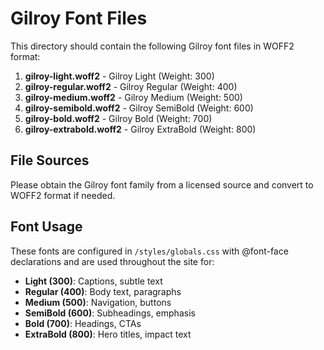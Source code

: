 # Gilroy Font Files

This directory should contain the following Gilroy font files in WOFF2 format:

1. **gilroy-light.woff2** - Gilroy Light (Weight: 300)
2. **gilroy-regular.woff2** - Gilroy Regular (Weight: 400)
3. **gilroy-medium.woff2** - Gilroy Medium (Weight: 500)
4. **gilroy-semibold.woff2** - Gilroy SemiBold (Weight: 600)
5. **gilroy-bold.woff2** - Gilroy Bold (Weight: 700)
6. **gilroy-extrabold.woff2** - Gilroy ExtraBold (Weight: 800)

## File Sources

Please obtain the Gilroy font family from a licensed source and convert to WOFF2 format if needed.

## Font Usage

These fonts are configured in `/styles/globals.css` with @font-face declarations and are used throughout the site for:

- **Light (300)**: Captions, subtle text
- **Regular (400)**: Body text, paragraphs
- **Medium (500)**: Navigation, buttons
- **SemiBold (600)**: Subheadings, emphasis
- **Bold (700)**: Headings, CTAs
- **ExtraBold (800)**: Hero titles, impact text
